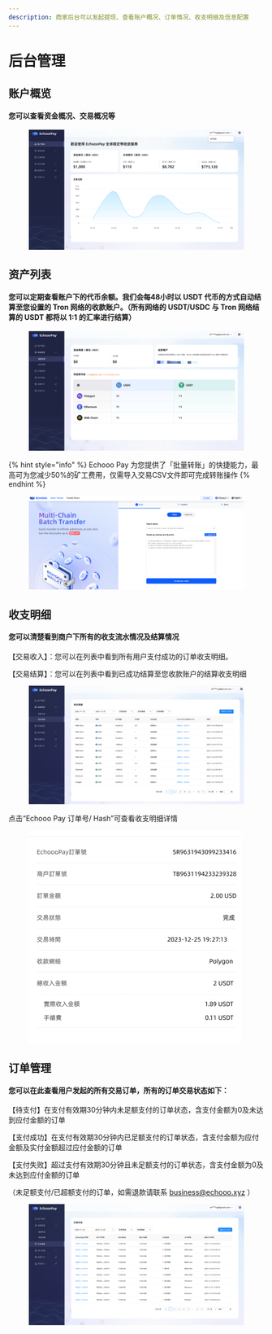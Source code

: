 ```yaml
---
description: 商家后台可以发起提现、查看账户概况、订单情况、收支明细及信息配置
---
```


# 后台管理

## 账户概览

#### 您可以查看资金概况、交易概况等

<figure><img src="../.gitbook/assets/image (13).png" alt=""><figcaption></figcaption></figure>



## 资产列表

#### 您可以定期查看账户下的代币余额。我们会每48小时以 USDT 代币的方式自动结算至您设置的 Tron 网络的收款账户。（所有网络的 USDT/USDC 与 Tron 网络结算的 USDT 都将以 1:1 的汇率进行结算）

<figure><img src="../.gitbook/assets/image (9).png" alt=""><figcaption></figcaption></figure>

{% hint style="info" %}
Echooo Pay 为您提供了「批量转账」的快捷能力，最高可为您减少50%的矿工费用，仅需导入交易CSV文件即可完成转账操作
{% endhint %}

<figure><img src="../.gitbook/assets/image (10).png" alt=""><figcaption></figcaption></figure>



## 收支明细

#### 您可以清楚看到商户下所有的收支流水情况及结算情况

【交易收入】：您可以在列表中看到所有用户支付成功的订单收支明细。

【交易结算】：您可以在列表中看到已成功结算至您收款账户的结算收支明细

<figure><img src="../.gitbook/assets/image (11).png" alt=""><figcaption></figcaption></figure>

点击“Echooo Pay 订单号/ Hash”可查看收支明细详情

<div align="left">

<figure><img src="../.gitbook/assets/image (12).png" alt=""><figcaption></figcaption></figure>

</div>

## 订单管理

#### 您可以在此查看用户发起的所有交易订单，所有的订单交易状态如下：

【待支付】在支付有效期30分钟内未足额支付的订单状态，含支付金额为0及未达到应付金额的订单

【支付成功】在支付有效期30分钟内已足额支付的订单状态，含支付金额为应付金额及实付金额超过应付金额的订单

【支付失败】超过支付有效期30分钟且未足额支付的订单状态，含支付金额为0及未达到应付金额的订单

（未足额支付/已超额支付的订单，如需退款请联系 business@echooo.xyz ）

<figure><img src="../.gitbook/assets/image (14).png" alt=""><figcaption></figcaption></figure>

